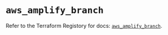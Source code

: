 # `aws_amplify_branch`

Refer to the Terraform Registory for docs: [`aws_amplify_branch`](https://registry.terraform.io/providers/hashicorp/aws/5.17.0/docs/resources/amplify_branch).
